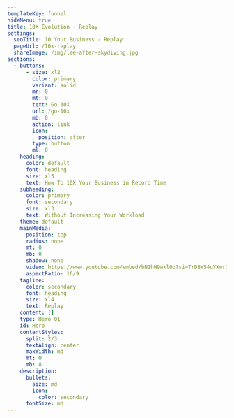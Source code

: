 ```yaml
---
templateKey: funnel
hideMenu: true
title: 10X Evolution - Replay
settings:
  seoTitle: 10 Your Business - Replay
  pageUrl: /10x-replay
  shareImage: /img/lee-after-skydiving.jpg
sections:
  - buttons:
      - size: xl2
        color: primary
        variant: solid
        mr: 0
        mt: 0
        text: Go 10X
        url: /go-10x
        mb: 0
        action: link
        icon:
          position: after
        type: button
        ml: 0
    heading:
      color: default
      font: heading
      size: xl5
      text: How To 10X Your Business in Record Time
    subheading:
      color: primary
      font: secondary
      size: xl3
      text: Without Increasing Your Workload
    theme: default
    mainMedia:
      position: top
      radius: none
      mt: 0
      mb: 0
      shadow: none
      video: https://www.youtube.com/embed/bN1hH9wklOo?si=TrD8W54uYXmr1xlj
      aspectRatio: 16/9
    tagline:
      color: secondary
      font: heading
      size: xl4
      text: Replay
    content: []
    type: Hero 01
    id: Hero
    contentStyles:
      split: 2/3
      textAlign: center
      maxWidth: md
      mt: 0
      mb: 8
    description:
      bullets:
        size: md
        icon:
          color: secondary
      fontSize: md
---
```

